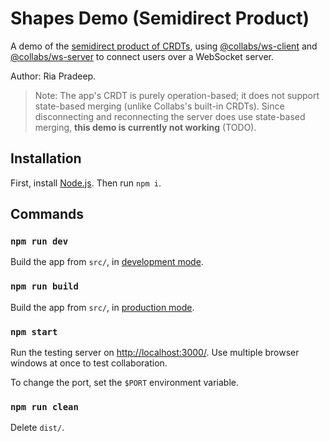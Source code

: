 # Shapes Demo (Semidirect Product)

A demo of the [semidirect product of CRDTs](https://docs.google.com/presentation/d/1AzUBBmq9IAf39ZvtSU5UtI-hlugsDsX7kuGKaaOZExQ/edit?usp=sharing), using [@collabs/ws-client](https://www.npmjs.com/package/@collabs/ws-client) and [@collabs/ws-server](https://www.npmjs.com/package/@collabs/ws-server) to connect users over a WebSocket server.

Author: Ria Pradeep.

> Note: The app's CRDT is purely operation-based; it does not support state-based merging (unlike Collabs's built-in CRDTs). Since disconnecting and reconnecting the server does use state-based merging, **this demo is currently not working** (TODO).

## Installation

First, install [Node.js](https://nodejs.org/). Then run `npm i`.

## Commands

### `npm run dev`

Build the app from `src/`, in [development mode](https://webpack.js.org/guides/development/).

### `npm run build`

Build the app from `src/`, in [production mode](https://webpack.js.org/guides/production/).

### `npm start`

Run the testing server on [http://localhost:3000/](http://localhost:3000/). Use multiple browser windows at once to test collaboration.

To change the port, set the `$PORT` environment variable.

### `npm run clean`

Delete `dist/`.
